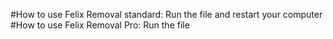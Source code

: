 #How to use Felix Removal standard:
Run the file and restart your computer
#How to use Felix Removal Pro:
Run the file
